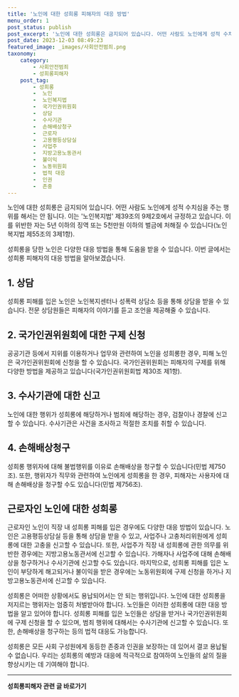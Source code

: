 ```yaml
---
title: '노인에 대한 성희롱 피해자의 대응 방법'
menu_order: 1
post_status: publish
post_excerpt: '노인에 대한 성희롱은 금지되어 있습니다. 어떤 사람도 노인에게 성적 수치심을 주는 행위를 해서는 안 됩니다. 이는  노인복지법  제39조의 9제2호에서 규정하고 있습니다. 이를 위반한 자는 5년 이하의 징역 또는 5천만원 이하의 벌금에 처해질 수 있습니다 노인복지법 제55조의 3제1항 .'
post_date: 2023-12-03 08:49:23
featured_image: _images/사회안전범죄.png
taxonomy:
    category:
        - 사회안전범죄
        - 성희롱피해자
    post_tag:
        - 성희롱
        -  노인
        -  노인복지법
        -  국가인권위원회
        -  상담
        -  수사기관
        -  손해배상청구
        -  근로자
        -  고용평등상담실
        -  사업주
        -  지방고용노동관서
        -  불이익
        -  노동위원회
        -  법적 대응
        -  인권
        -  존중
---
```



노인에 대한 성희롱은 금지되어 있습니다. 어떤 사람도 노인에게 성적 수치심을 주는 행위를 해서는 안 됩니다. 이는 '노인복지법' 제39조의 9제2호에서 규정하고 있습니다. 이를 위반한 자는 5년 이하의 징역 또는 5천만원 이하의 벌금에 처해질 수 있습니다(노인복지법 제55조의 3제1항).

성희롱을 당한 노인은 다양한 대응 방법을 통해 도움을 받을 수 있습니다. 이번 글에서는 성희롱 피해자의 대응 방법을 알아보겠습니다. 

## 1. 상담

성희롱 피해를 입은 노인은 노인복지센터나 성폭력 상담소 등을 통해 상담을 받을 수 있습니다. 전문 상담원들은 피해자의 이야기를 듣고 조언을 제공해줄 수 있습니다.

## 2. 국가인권위원회에 대한 구제 신청

공공기관 등에서 지위를 이용하거나 업무와 관련하여 노인을 성희롱한 경우, 피해 노인은 국가인권위원회에 신청을 할 수 있습니다. 국가인권위원회는 피해자의 구제를 위해 다양한 방법을 제공하고 있습니다(국가인권위원회법 제30조 제1항).

## 3. 수사기관에 대한 신고

노인에 대한 행위가 성희롱에 해당하거나 범죄에 해당하는 경우, 검찰이나 경찰에 신고할 수 있습니다. 수사기관은 사건을 조사하고 적절한 조치를 취할 수 있습니다.

## 4. 손해배상청구

성희롱 행위자에 대해 불법행위를 이유로 손해배상을 청구할 수 있습니다(민법 제750조). 또한, 행위자가 직무와 관련하여 노인에게 성희롱을 한 경우, 피해자는 사용자에 대해 손해배상을 청구할 수도 있습니다(민법 제756조).

## 근로자인 노인에 대한 성희롱

근로자인 노인이 직장 내 성희롱 피해를 입은 경우에도 다양한 대응 방법이 있습니다. 노인은 고용평등상담실 등을 통해 상담을 받을 수 있고, 사업주나 고충처리위원에게 성희롱에 대한 고충을 신고할 수 있습니다. 또한, 사업주가 직장 내 성희롱에 관한 의무를 위반한 경우에는 지방고용노동관서에 신고할 수 있습니다. 가해자나 사업주에 대해 손해배상을 청구하거나 수사기관에 신고할 수도 있습니다. 마지막으로, 성희롱 피해를 입은 노인이 부당하게 해고되거나 불이익을 받은 경우에는 노동위원회에 구제 신청을 하거나 지방고용노동관서에 신고할 수 있습니다.

성희롱은 어떠한 상황에서도 용납되어서는 안 되는 행위입니다. 노인에 대한 성희롱을 저지르는 행위자는 엄중히 처벌받아야 합니다. 노인들은 이러한 성희롱에 대한 대응 방법을 알고 있어야 합니다. 성희롱 피해를 입은 노인들은 상담을 받거나 국가인권위원회에 구제 신청을 할 수 있으며, 범죄 행위에 대해서는 수사기관에 신고할 수 있습니다. 또한, 손해배상을 청구하는 등의 법적 대응도 가능합니다.

성희롱은 모든 사회 구성원에게 동등한 존중과 인권을 보장하는 데 있어서 결코 용납될 수 없습니다. 우리는 성희롱의 예방과 대응에 적극적으로 참여하여 노인들의 삶의 질을 향상시키는 데 기여해야 합니다.


<!-- wp:separator -->
<hr class="wp-block-separator has-alpha-channel-opacity"/>
<!-- /wp:separator -->

<!-- wp:group {"backgroundColor":"base","layout":{"type":"constrained"}} -->
<div class="wp-block-group has-base-background-color has-background"><!-- wp:paragraph {"align":"center","fontSize":"medium"} -->
<p class="has-text-align-center has-large-font-size"><strong>성희롱피해자 관련 글 바로가기</strong></p>
<!-- /wp:paragraph -->


<!-- wp:latest-posts
{"categories":[{"id":30947,"count":19,"description":"","link":"https://uknowlaw.com/category/%ec%84%b1%ed%9d%ac%eb%a1%b1%ed%94%bc%ed%95%b4%ec%9e%90/","name":"성희롱피해자","slug":"성희롱피해자","taxonomy":"category","parent":0,"meta":[],"_links":{"self":[{"href":"https://uknowlaw.com/wp-json/wp/v2/categories/30947"}],"collection":[{"href":"https://uknowlaw.com/wp-json/wp/v2/categories"}],"about":[{"href":"https://uknowlaw.com/wp-json/wp/v2/taxonomies/category"}],"wp:post_type":[{"href":"https://uknowlaw.com/wp-json/wp/v2/posts?categories=30947"}],"curies":[{"name":"wp","href":"https://api.w.org/{rel}","templated":true}]}}],"postsToShow":100,"excerptLength":28,"postLayout":"grid","columns":2,"featuredImageAlign":"left","featuredImageSizeSlug":"large","fontSize":"small"} /--></div>
<!-- /wp:group -->